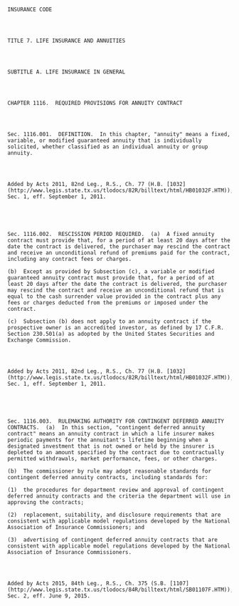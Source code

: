 ﻿
    
    
    	
    					
    
    
    INSURANCE CODE
    
      
    
    
    TITLE 7. LIFE INSURANCE AND ANNUITIES
    
      
    
    
    SUBTITLE A. LIFE INSURANCE IN GENERAL
    
      
    
    
    CHAPTER 1116.  REQUIRED PROVISIONS FOR ANNUITY CONTRACT
    
      
    
    
    Sec. 1116.001.  DEFINITION.  In this chapter, "annuity" means a fixed, variable, or modified guaranteed annuity that is individually solicited, whether classified as an individual annuity or group annuity.
    
    
    
    
    Added by Acts 2011, 82nd Leg., R.S., Ch. 77 (H.B. [1032](http://www.legis.state.tx.us/tlodocs/82R/billtext/html/HB01032F.HTM)), Sec. 1, eff. September 1, 2011.
    
    
    
    
    
    Sec. 1116.002.  RESCISSION PERIOD REQUIRED.  (a)  A fixed annuity contract must provide that, for a period of at least 20 days after the date the contract is delivered, the purchaser may rescind the contract and receive an unconditional refund of premiums paid for the contract, including any contract fees or charges.
    
    (b)  Except as provided by Subsection (c), a variable or modified guaranteed annuity contract must provide that, for a period of at least 20 days after the date the contract is delivered, the purchaser may rescind the contract and receive an unconditional refund that is equal to the cash surrender value provided in the contract plus any fees or charges deducted from the premiums or imposed under the contract.
    
    (c)  Subsection (b) does not apply to an annuity contract if the prospective owner is an accredited investor, as defined by 17 C.F.R. Section 230.501(a) as adopted by the United States Securities and Exchange Commission.
    
    
    
    
    Added by Acts 2011, 82nd Leg., R.S., Ch. 77 (H.B. [1032](http://www.legis.state.tx.us/tlodocs/82R/billtext/html/HB01032F.HTM)), Sec. 1, eff. September 1, 2011.
    
    
    
    
    
    Sec. 1116.003.  RULEMAKING AUTHORITY FOR CONTINGENT DEFERRED ANNUITY CONTRACTS.  (a)  In this section, "contingent deferred annuity contract" means an annuity contract in which a life insurer makes periodic payments for the annuitant's lifetime beginning when a designated investment that is not owned or held by the insurer is depleted to an amount specified by the contract due to contractually permitted withdrawals, market performance, fees, or other charges.
    
    (b)  The commissioner by rule may adopt reasonable standards for contingent deferred annuity contracts, including standards for:
    
    (1)  the procedures for department review and approval of contingent deferred annuity contracts and the criteria the department will use in approving the contracts;
    
    (2)  replacement, suitability, and disclosure requirements that are consistent with applicable model regulations developed by the National Association of Insurance Commissioners; and
    
    (3)  advertising of contingent deferred annuity contracts that are consistent with applicable model regulations developed by the National Association of Insurance Commissioners.
    
    
    
    
    Added by Acts 2015, 84th Leg., R.S., Ch. 375 (S.B. [1107](http://www.legis.state.tx.us/tlodocs/84R/billtext/html/SB01107F.HTM)), Sec. 2, eff. June 9, 2015.
    
    
    
    
    				

